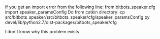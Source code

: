 If you get an import error from the following line:
    from bitbots_speaker.cfg import speaker_paramsConfig
Do from catkin directory:
    cp src/bitbots_speaker/src/bitbots_speaker/cfg/speaker_paramsConfig.py devel/lib/python2.7/dist-packages/bitbots_speaker/cfg

I don't know why this problem exists
